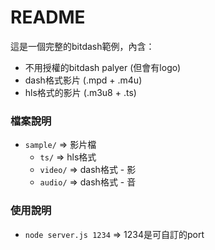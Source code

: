 # README #

這是一個完整的bitdash範例，內含：
* 不用授權的bitdash palyer (但會有logo)
* dash格式影片 (.mpd + .m4u)
* hls格式的影片 (.m3u8 + .ts)


### 檔案說明 ###

* `sample/` => 影片檔
  * `ts/` => hls格式
  * `video/` => dash格式 - 影
  * `audio/` => dash格式 - 音
  
### 使用說明 ###

* `node server.js 1234` => 1234是可自訂的port
